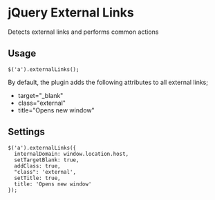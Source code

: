 jQuery External Links
=====================

Detects external links and performs common actions

Usage
-----

```
$('a').externalLinks();
```

By default, the plugin adds the following attributes to all external links;
- target="_blank"
- class="external"
- title="Opens new window"

Settings
--------

```
$('a').externalLinks({
  internalDomain: window.location.host,
  setTargetBlank: true,
  addClass: true,
  "class": 'external',
  setTitle: true,
  title: 'Opens new window'
});
```
